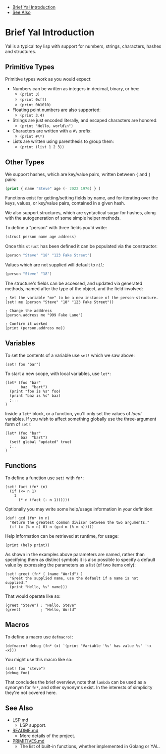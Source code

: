 
* [Brief Yal Introduction](#brief-yal-introduction)
* [See Also](#see-also)


# Brief Yal Introduction

Yal is a typical toy lisp with support for numbers, strings, characters, hashes and structures.


## Primitive Types

Primitive types work as you would expect:

* Numbers can be written as integers in decimal, binary, or hex:
  * `(print 3)`
  * `(print 0xff)`
  * `(print 0b1010)`
* Floating point numbers are also supported:
  * `(print 3.4)`
* Strings are just encoded literally, and escaped characters are honored:
  * `(print "Hello, world\n")`
* Characters are written with a `#\` prefix:
  * `(print #\*)`
* Lists are written using parenthesis to group them:
  * `(print (list 1 2 3))`


## Other Types

We support hashes, which are key/value pairs, written between `{` and `}` pairs:

```lisp
(print { name "Steve" age (- 2022 1976) } )
```

Functions exist for getting/setting fields by name, and for iterating over the keys, values, or key/value pairs, contained in a given hash.

We also support structures, which are syntactical sugar for hashes, along with the autogeneration of some simple helper methods.

To define a "person" with three fields you'd write:

```lisp
(struct person name age address)
```

Once this `struct` has been defined it can be populated via the constructor:

```lisp
(person "Steve" "18" "123 Fake Street")
```

Values which are not supplied will default to `nil`:

```lisp
(person "Steve" "18")
```

The structure's fields can be accessed, and updated via generated methods, named after the type of the object, and the field involved:

```
; Set the variable "me" to be a new instance of the person-structure.
(set! me (person "Steve" "18" "123 Fake Street"))

; Change the adddress
(person.address me "999 Fake Lane")

; Confirm it worked
(print (person.address me))
```


## Variables

To set the contents of a variable use `set!` which we saw above:

    (set! foo "bar")

To start a new scope, with local variables, use `let*`:

    (let* (foo "bar"
           baz  "bart")
      (print "foo is %s" foo)
      (print "baz is %s" baz)
      ;...
    )

Inside a `let*` block, or a function, you'll only set the values of _local_
variables.  If you wish to affect something globally use the three-argument
form of `set!`:

    (let* (foo "bar"
           baz  "bart")
      (set! global "updated" true)
      ;..
    )


## Functions

To define a function use `set!` with `fn*`:

    (set! fact (fn* (n)
      (if (<= n 1)
        1
          (* n (fact (- n 1))))))

Optionally you may write some help/usage information in your definition:

    (def! gcd (fn* (m n)
      "Return the greatest common divisor between the two arguments."
      (if (= (% m n) 0) n (gcd n (% m n)))))

Help information can be retrieved at runtime, for usage:

    (print (help print))

As shown in the examples above parameters are named, rather than specifying
them as distinct symbols it is also possible to specify a default value by
expressing the parameters as a list (of two items only):

    (set! greet (fn* ( (name "World") )
      "Greet the supplied name, use the default if a name is not supplied."
      (print "Hello, %s" name)))

That would operate like so:

    (greet "Steve") ; "Hello, Steve"
    (greet)         ; "Hello, World"




## Macros
To define a macro use `defmacro!`:

    (defmacro! debug (fn* (x) `(print "Variable '%s' has value %s" '~x ~x)))

You might use this macro like so:

    (set! foo "steve")
    (debug foo)

That concludes the brief overview, note that `lambda` can be used as a synonym for `fn*`, and other synonyms exist.  In the interests of simplicity they're not covered here.


## See Also

* [LSP.md](LSP.md)
  * LSP support.
* [README.md](README.md)
  * More details of the project.
* [PRIMITIVES.md](PRIMITIVES.md)
  * The list of built-in functions, whether implemented in Golang or YAL.
